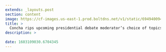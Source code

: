 ```yaml
--- 
extends: _layouts.post 
section: content 
image: https://cf-images.us-east-1.prod.boltdns.net/v1/static/694940094001/01b55077-40a1-439d-a30e-1d33367eecac/54797770-45d4-48f2-bf07-b8157f1bd1ab/1280x720/match/image.jpg 
title: > 
  Concha rips upcoming presidential debate moderator’s choice of topics 
description: > 
   
date: 1603109030.6704345 
--- 
```

